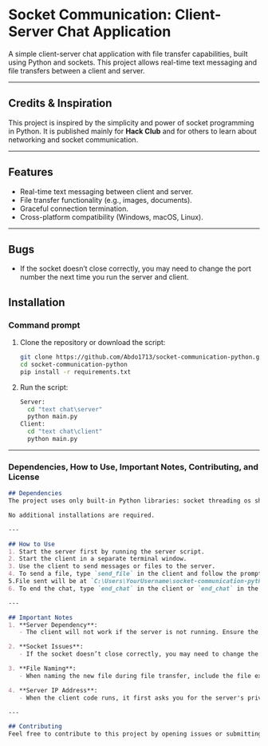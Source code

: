 # Socket Communication: Client-Server Chat Application

A simple client-server chat application with file transfer capabilities, built using Python and sockets. This project allows real-time text messaging and file transfers between a client and server.

---

## Credits & Inspiration
This project is inspired by the simplicity and power of socket programming in Python. It is published mainly for **Hack Club** and for others to learn about networking and socket communication.

---

## Features
- Real-time text messaging between client and server.
- File transfer functionality (e.g., images, documents).
- Graceful connection termination.
- Cross-platform compatibility (Windows, macOS, Linux).

---

## Bugs
- If the socket doesn’t close correctly, you may need to change the port number the next time you run the server and client.


## Installation

### Command prompt
1. Clone the repository or download the script:
   ```sh
   git clone https://github.com/Abdo1713/socket-communication-python.git
   cd socket-communication-python
   pip install -r requirements.txt
2. Run the script:
   ```sh
   Server:
     cd "text chat\server"
     python main.py
   Client:
     cd "text chat\client"
     python main.py

---

### **Dependencies, How to Use, Important Notes, Contributing, and License**

```markdown
## Dependencies
The project uses only built-in Python libraries: socket threading os shutil

No additional installations are required.

---

## How to Use
1. Start the server first by running the server script.
2. Start the client in a separate terminal window.
3. Use the client to send messages or files to the server.
4. To send a file, type `send_file` in the client and follow the prompts.
5.File sent will be at `C:\Users\YourUsername\socket-communication-python\text chat\server\`
6. To end the chat, type `end_chat` in the client or `end_chat` in the server.

---

## Important Notes
1. **Server Dependency**:
   - The client will not work if the server is not running. Ensure the server is functional before starting the client.

2. **Socket Issues**:
   - If the socket doesn’t close correctly, you may need to change the port number the next time you run the server and client.

3. **File Naming**:
   - When naming the new file during file transfer, include the file extension (e.g., `.jpg`, `.docx`).

4. **Server IP Address**:
   - When the client code runs, it first asks you for the server's private IP_address

---

## Contributing
Feel free to contribute to this project by opening issues or submitting pull requests.


  
